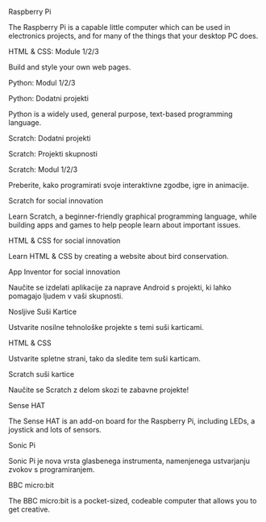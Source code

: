 Raspberry Pi

The Raspberry Pi is a capable little computer which can be used in electronics projects, and for many of the things that your desktop PC does.

HTML & CSS: Module 1/2/3

Build and style your own web pages.

Python: Modul 1/2/3

Python: Dodatni projekti

Python is a widely used, general purpose, text-based programming language.

Scratch: Dodatni projekti

Scratch: Projekti skupnosti

Scratch: Modul 1/2/3

Preberite, kako programirati svoje interaktivne zgodbe, igre in animacije.

Scratch for social innovation

Learn Scratch, a beginner-friendly graphical programming language, while building apps and games to help people learn about important issues.

HTML & CSS for social innovation

Learn HTML & CSS by creating a website about bird conservation.

App Inventor for social innovation

Naučite se izdelati aplikacije za naprave Android s projekti, ki lahko pomagajo ljudem v vaši skupnosti.

Nosljive Suši Kartice

Ustvarite nosilne tehnološke projekte s temi suši karticami.

HTML & CSS

Ustvarite spletne strani, tako da sledite tem suši karticam.

Scratch suši kartice

Naučite se Scratch z delom skozi te zabavne projekte!

Sense HAT

The Sense HAT is an add-on board for the Raspberry Pi, including LEDs, a joystick and lots of sensors.

Sonic Pi

Sonic Pi je nova vrsta glasbenega instrumenta, namenjenega ustvarjanju zvokov s programiranjem.

BBC micro:bit

The BBC micro:bit is a pocket-sized, codeable computer that allows you to get creative.